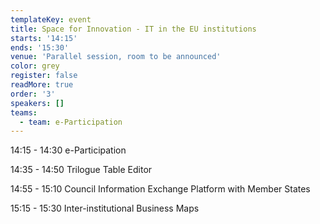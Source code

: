 ```yaml
---
templateKey: event
title: Space for Innovation - IT in the EU institutions
starts: '14:15'
ends: '15:30'
venue: 'Parallel session, room to be announced'
color: grey
register: false
readMore: true
order: '3'
speakers: []
teams:
  - team: e-Participation
---
```

14:15 - 14:30 e-Participation

14:35 - 14:50 Trilogue Table Editor

14:55 - 15:10 Council Information Exchange Platform with Member States
	

15:15 - 15:30 Inter-institutional Business Maps
